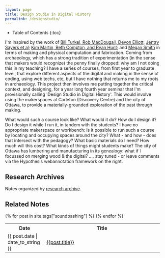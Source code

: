 ```yaml
---
layout: page
title: Design Studio in Digital History
permalink: /designstudio/
---
```


* Table of Contents
{:toc}


I'm inspired by the work of [Bill Turkel, Rob MacDougall, Devon Elliott](http://www.cjc-online.ca/index.php/journal/article/view/2506); [Jentry Sayers et al](http://www.maker.uvic.ca/hastac/#/splash); [Kim Martin, Beth Compton, and Ryan Hunt](http://dhmakerbus.com/); and [Megan Smith](http://megansmith.ca/) in terms of making and physical computation and fabrication. Coming from archaeology, which has a strong tradition of experimentation (in the sense that makers would recognize) the penny finally dropped: why am I not doing this in my teaching? I have a series of courses, from first year to graduate level, that explore different aspects of the digital and making in the sense of coding, using web techs, etc, but I have nothing that returns me to my roots in archaeology. This project then involves me putting together the critical context, and designing, for a year long fourth year seminar that I'm provisionally calling 'Design Studio in Digital History'. This would involve using the makerspaces at Carleton (Discovery Centre) and the city of Ottawa, to provide a materially-grounded exploration of the past through making.

What would such a course look like? What would it do? How do I design it? Do I design it while I run it, in tandem with the students? I have no appropriate makerspace or workbench: is it possible to run such a course by locating and occupying spaces around the city? What - and how - does that intersect with the pedagogy? What basic materials do I need? How much will this cost? What kinds of things might students make? The city of Ottawa has lumbering and manufacturing in its genealogy: what if I focussed on merging wood & the digital? .... stay tuned - or leave comments via the Hypothesis webannotation framework on the right.

## Research Archives

Notes organized by [research archive](/research-archives/).

## Related Notes

<table class="table-stripped">
    <tr>
      <th>Date</th>
      <th>Title</th>
    </tr>
    {% for post in site.tags["soundbashing"] %}
    <tr>
      <td width="15%;">{{ post.date | date_to_string }}</td>
      <td width="70%;"><a href="{{ post.url | prepend: site.baseurl }}">{{post.title}}</a></td>
      </tr>
    {% endfor %}
  </table>
